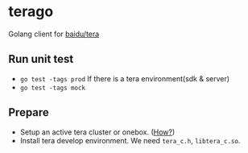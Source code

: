 # terago
Golang client for [baidu/tera](https://github.com/baidu/tera)

## Run unit test

 * `go test -tags prod` If there is a tera environment(sdk & server)
 * `go test -tags mock`
 
## Prepare

 * Setup an active tera cluster or onebox. ([How?](https://github.com/baidu/tera/blob/master/doc/en/onebox.md))
 * Install tera develop environment. We need `tera_c.h`, `libtera_c.so`.

